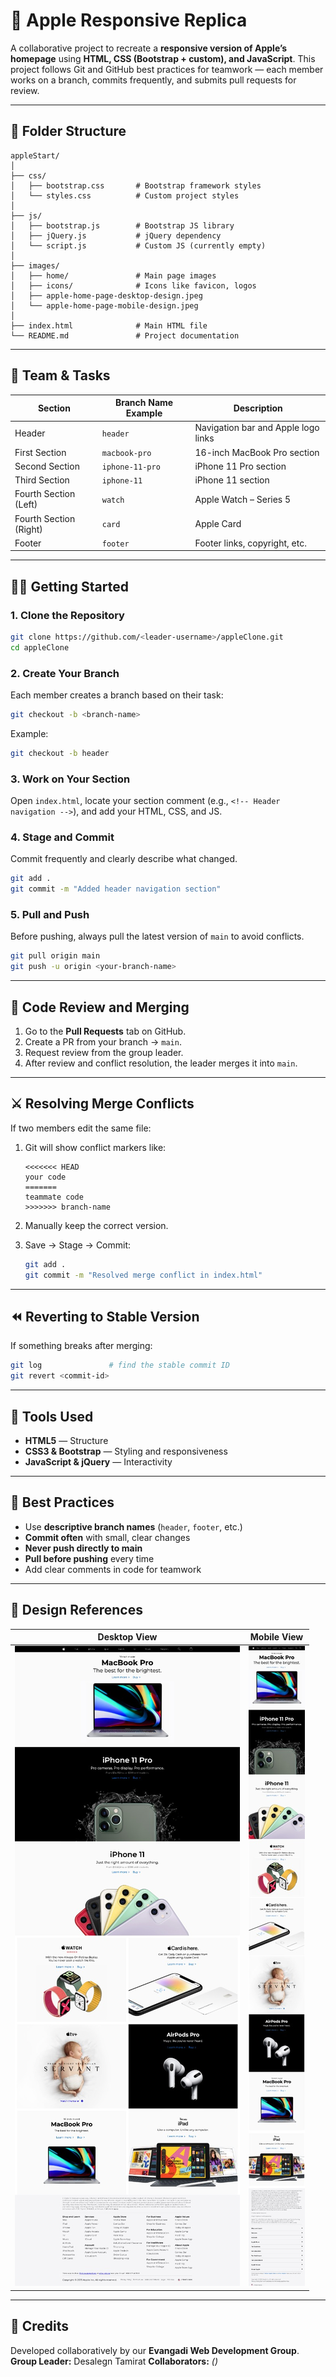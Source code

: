 # 🍎 Apple Responsive Replica

A collaborative project to recreate a **responsive version of Apple’s homepage** using **HTML, CSS (Bootstrap + custom), and JavaScript**.
This project follows Git and GitHub best practices for teamwork — each member works on a branch, commits frequently, and submits pull requests for review.

---

## 🧱 Folder Structure

```
appleStart/
│
├── css/
│   ├── bootstrap.css       # Bootstrap framework styles
│   └── styles.css          # Custom project styles
│
├── js/
│   ├── bootstrap.js        # Bootstrap JS library
│   ├── jQuery.js           # jQuery dependency
│   └── script.js           # Custom JS (currently empty)
│
├── images/
│   ├── home/               # Main page images
│   ├── icons/              # Icons like favicon, logos
│   ├── apple-home-page-desktop-design.jpeg
│   └── apple-home-page-mobile-design.jpeg
│
├── index.html              # Main HTML file
└── README.md               # Project documentation
```

---

## 👥 Team & Tasks

| Section                | Branch Name Example | Description                         |
| ---------------------- | ------------------- | ----------------------------------- |
| Header                 | `header`            | Navigation bar and Apple logo links |
| First Section          | `macbook-pro`       | 16-inch MacBook Pro section         |
| Second Section         | `iphone-11-pro`     | iPhone 11 Pro section               |
| Third Section          | `iphone-11`         | iPhone 11 section                   |
| Fourth Section (Left)  | `watch`             | Apple Watch – Series 5              |
| Fourth Section (Right) | `card`              | Apple Card                          |
| Footer                 | `footer`            | Footer links, copyright, etc.       |

---

## 🧑‍💻 Getting Started

### 1. Clone the Repository

```bash
git clone https://github.com/<leader-username>/appleClone.git
cd appleClone
```

### 2. Create Your Branch

Each member creates a branch based on their task:

```bash
git checkout -b <branch-name>
```

Example:

```bash
git checkout -b header
```

### 3. Work on Your Section

Open `index.html`, locate your section comment (e.g., `<!-- Header navigation -->`), and add your HTML, CSS, and JS.

### 4. Stage and Commit

Commit frequently and clearly describe what changed.

```bash
git add .
git commit -m "Added header navigation section"
```

### 5. Pull and Push

Before pushing, always pull the latest version of `main` to avoid conflicts.

```bash
git pull origin main
git push -u origin <your-branch-name>
```

---

## 🔁 Code Review and Merging

1. Go to the **Pull Requests** tab on GitHub.
2. Create a PR from your branch → `main`.
3. Request review from the group leader.
4. After review and conflict resolution, the leader merges it into `main`.

---

## ⚔️ Resolving Merge Conflicts

If two members edit the same file:

1. Git will show conflict markers like:

   ```
   <<<<<<< HEAD
   your code
   =======
   teammate code
   >>>>>>> branch-name
   ```
2. Manually keep the correct version.
3. Save → Stage → Commit:

   ```bash
   git add .
   git commit -m "Resolved merge conflict in index.html"
   ```

---

## ⏪ Reverting to Stable Version

If something breaks after merging:

```bash
git log               # find the stable commit ID
git revert <commit-id>
```

---

## 📄 Tools Used

* **HTML5** — Structure
* **CSS3 & Bootstrap** — Styling and responsiveness
* **JavaScript & jQuery** — Interactivity

---

## 🧠 Best Practices

* Use **descriptive branch names** (`header`, `footer`, etc.)
* **Commit often** with small, clear changes
* **Never push directly to main**
* **Pull before pushing** every time
* Add clear comments in code for teamwork

---

## 📸 Design References

| Desktop View                                                  | Mobile View                                                 |
| ------------------------------------------------------------- | ----------------------------------------------------------- |
| ![Desktop Design](images/apple-home-page-desktop-design.jpeg) | ![Mobile Design](images/apple-home-page-mobile-design.jpeg) |

---

## 🙌 Credits

Developed collaboratively by our **Evangadi Web Development Group**.
**Group Leader:** Desalegn Tamirat
**Collaborators:** *()*